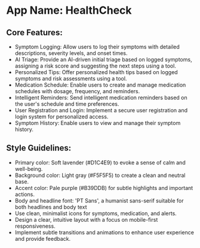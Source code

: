 # **App Name**: HealthCheck

## Core Features:

- Symptom Logging: Allow users to log their symptoms with detailed descriptions, severity levels, and onset times.
- AI Triage: Provide an AI-driven initial triage based on logged symptoms, assigning a risk score and suggesting the next steps using a tool.
- Personalized Tips: Offer personalized health tips based on logged symptoms and risk assessments using a tool.
- Medication Schedule: Enable users to create and manage medication schedules with dosage, frequency, and reminders.
- Intelligent Reminders: Send intelligent medication reminders based on the user's schedule and time preferences.
- User Registration and Login: Implement a secure user registration and login system for personalized access.
- Symptom History: Enable users to view and manage their symptom history.

## Style Guidelines:

- Primary color: Soft lavender (#D1C4E9) to evoke a sense of calm and well-being.
- Background color: Light gray (#F5F5F5) to create a clean and neutral base.
- Accent color: Pale purple (#B39DDB) for subtle highlights and important actions.
- Body and headline font: 'PT Sans', a humanist sans-serif suitable for both headlines and body text
- Use clean, minimalist icons for symptoms, medication, and alerts.
- Design a clear, intuitive layout with a focus on mobile-first responsiveness.
- Implement subtle transitions and animations to enhance user experience and provide feedback.
